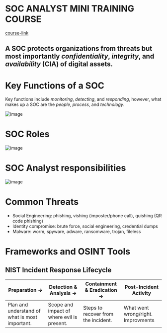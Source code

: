 # SOC ANALYST MINI TRAINING COURSE
[course-link](https://www.youtube.com/watch?v=GxFBa-wfSbs)

## A SOC protects organizations from threats but most importantly *confidentiality*, *integrity*, and *availability* (CIA) of digital assets. 

# Key Functions of a SOC
Key functions include *monitoring*, *detecting*, and *responding*, however, what makes up a SOC are the *people*, *process*, and *technology*.

![image](https://github.com/user-attachments/assets/28b0e5ba-261c-44d5-9452-3b636160419a)

# SOC Roles
![image](https://github.com/user-attachments/assets/53bf058d-eb15-42a4-9169-85c112c4b5af)

# SOC Analyst responsibilities
![image](https://github.com/user-attachments/assets/00f4cf30-53ca-4681-ba03-90fdab4673b1)

# Common Threats
- Social Engineering: phishing, vishing (imposter/phone call), quishing (QR code phishing)
- Identity compromise: brute force, social engineering, credential dumps
- Malware: worm, spyware, adware, ransomware, trojan, fileless

# Frameworks and OSINT Tools
## NIST Incident Response Lifecycle
|Preparation ->     |Detection & Analysis ->     |Containment & Eradication ->                                           |Post-Incident Activity    |
|---------------|-------------------------|------------------------------------------------------|-----------------------|
|Plan and understand of what is most important.|Scope and impact of where evil is present.|Steps to recover from the incident.                      |What went wrong/right. Improvments|



